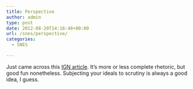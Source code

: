 ```yaml
---
title: Perspective
author: admin
type: post
date: 2012-08-20T14:18:48+00:00
url: /snes/perspective/
categories:
  - SNES

---
```

Just came across this [IGN article][1]. It&#8217;s more or less complete rhetoric, but good fun nonetheless. Subjecting your ideals to scrutiny is always a good idea, I guess.

 [1]: http://au.retro.ign.com/articles/863/863612p1.html